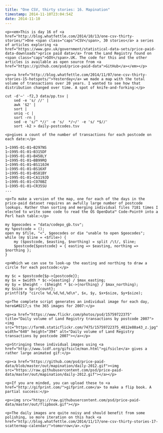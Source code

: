 ```yaml
---
title: "One CSV, thirty stories: 16. Mapination"
timestamp: 2014-11-10T23:04:54Z
date: 2014-11-10
---
```


	<p><em>This is day 16 of <a href="http://blog.whatfettle.com/2014/10/13/one-csv-thirty-stories/">One <span class="caps">CSV</span>, 30 stories</a> a series of articles exploring <a href="https://www.gov.uk/government/statistical-data-sets/price-paid-data-downloads">price paid data</a> from the Land Registry found on <span class="caps">GOV</span>.UK. The code for this and the other articles is available as open source from <a href="https://github.com/psd/price-paid-data">GitHub</a></em></p>

	<p><a href="http://blog.whatfettle.com/2014/11/07/one-csv-thirty-stories-15-hotspots/">Yesterday</a> we made a map with the total volume of transactions over 20 years. I wanted to see how that distribution changed over time. A spot of knife-and-forking:</p>

<pre><code>cut -d&#39;⋯&#39; -f2,3 data/pp.tsv |
    sed -e &#39;s/ //&#39; |
    awk &#39;$2&#39; |
    sort |
    uniq -c |
    sort -rn |
    sed -e &#39;s/^ *//&#39; -e &#39;s/  */⋯/&#39; -e &#39;s/ *$//&#39;
    sort -k2 &gt; daily-postcodes.tsv</code></pre>

	<p>gives a count of the number of transactions for each postcode on each date:</p>

<pre><code>1⋯1995-01-01⋯B297NS
1⋯1995-01-01⋯B315DF
1⋯1995-01-01⋯B458LY
1⋯1995-01-01⋯BB99RQ
1⋯1995-01-01⋯BS110JH
1⋯1995-01-01⋯BS16XF
1⋯1995-01-01⋯BS81BY
1⋯1995-01-01⋯CA119JD
1⋯1995-01-01⋯CO70BZ
1⋯1995-01-01⋯CR35SU
...</code></pre>

	<p>To make a version of the map, one for each of the days in the price-paid dataset requires an awfully large number of postcode lookups. Rather than sorting and merging individual files 7181 times I elected to write some code to read the OS OpenData™ Code-Point® into a Perl hash table:</p>

<pre><code>my $geocodes = &quot;data/codepo_gb.tsv&quot;;
my %postcode = ();
open my $file, &quot;&lt;&quot;, $geocodes or die &quot;unable to open $geocodes&quot;;
while (my $line = &lt;$file&gt;) {
    my ($postcode, $easting, $northing) = split /\t/, $line;
    $postcode{$postcode} = { easting =&gt; $easting, northing =&gt; $northing };
}</code></pre>

	<p>Which we can use to look-up the easting and northing to draw a circle for each postcode:</p>

<pre><code>my $c = $postcode{$p-&gt;{postcode}};
my $x = $width * $c-&gt;{easting} / $max_easting;
my $y = $height - ($height * $c-&gt;{northing} / $max_northing);
my $size = $p-&gt;{count};
printf($fp &quot;circle %d,%d,%d,%d\n&quot;, $x, $y, $x+$size, $y+$size);</code></pre>

	<p>The complete script generates an individual image for each day, here&#8217;s the 365 images for 2007:</p>

	<p><a href="https://www.flickr.com/photos/psd/15759722375" title="Daily volume of Land Registry transactions by postcode 2007"><img src="https://farm8.staticflickr.com/7475/15759722375_4812e88a43_z.jpg" width="640" height="394" alt="Daily volume of Land Registry transactions by postcode 2007"></a></p>

	<p>Stringing these individual images using <a href="http://www.lcdf.org/gifsicle/man.html">gifsicle</a> gives a rather large animated gif:</p>

	<p><a href="https://github.com/psd/price-paid-data/blob/master/out/mapination/daily-2012.gif"><img src="https://raw.githubusercontent.com/psd/price-paid-data/master/out/mapination/daily-2012.gif"></a></p>

	<p>If you are minded, you can upload these to <a href="http://gifprint.com/">gifprint.com</a> to make a flip book. A partial success:</p>

	<p><img src="https://raw.githubusercontent.com/psd/price-paid-data/master/out/flipbook.gif"></p>

	<p>The daily images are quite noisy and should benefit from some polishing, so more iteration on this hack <a href="http://blog.whatfettle.com/2014/11/17/one-csv-thirty-stories-17-scattermap-calendar/">tomorrow</a>.</p>
